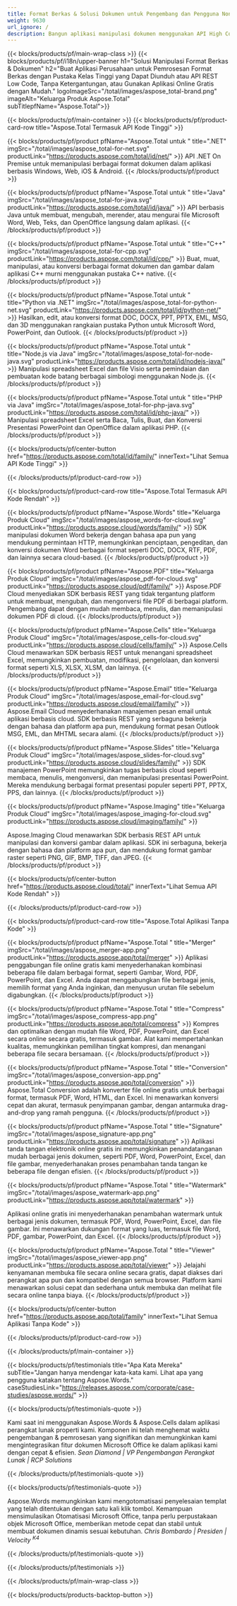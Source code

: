 ```yaml
---
title: Format Berkas & Solusi Dokumen untuk Pengembang dan Pengguna Non-Koder
weight: 9630
url_ignore: /
description: Bangun aplikasi manipulasi dokumen menggunakan API High Code atau Low Code, atau gunakan aplikasi lintas platform untuk melihat, membandingkan, memeriksa, atau mengonversi lebih dari 100 format file.
---
```


{{< blocks/products/pf/main-wrap-class >}}
{{< blocks/products/pf/i18n/upper-banner h1="Solusi Manipulasi Format Berkas & Dokumen" h2="Buat Aplikasi Perusahaan untuk Pemrosesan Format Berkas dengan Pustaka Kelas Tinggi yang Dapat Diunduh atau API REST Low Code, Tanpa Ketergantungan, atau Gunakan Aplikasi Online Gratis dengan Mudah." logoImageSrc="/total/images/aspose_total-brand.png" imageAlt="Keluarga Produk Aspose.Total" subTitlepfName="Aspose.Total">}}

{{< blocks/products/pf/main-container >}}
{{< blocks/products/pf/product-card-row title="Aspose.Total Termasuk API Kode Tinggi" >}}

{{< blocks/products/pf/product pfName="Aspose.Total untuk " title=".NET" imgSrc="/total/images/aspose_total-for-net.svg" productLink="https://products.aspose.com/total/id/net/" >}}
API .NET On Premise untuk memanipulasi berbagai format dokumen dalam aplikasi berbasis Windows, Web, iOS & Android.
{{< /blocks/products/pf/product >}}

{{< blocks/products/pf/product pfName="Aspose.Total untuk " title="Java" imgSrc="/total/images/aspose_total-for-java.svg" productLink="https://products.aspose.com/total/id/java/" >}}
API berbasis Java untuk membuat, mengubah, merender, atau mengurai file Microsoft Word, Web, Teks, dan OpenOffice langsung dalam aplikasi.
{{< /blocks/products/pf/product >}}

{{< blocks/products/pf/product pfName="Aspose.Total untuk " title="C++" imgSrc="/total/images/aspose_total-for-cpp.svg" productLink="https://products.aspose.com/total/id/cpp/" >}}
Buat, muat, manipulasi, atau konversi berbagai format dokumen dan gambar dalam aplikasi C++ murni menggunakan pustaka C++ native.
{{< /blocks/products/pf/product >}}

{{< blocks/products/pf/product pfName="Aspose.Total untuk " title="Python via .NET" imgSrc="/total/images/aspose_total-for-python-net.svg" productLink="https://products.aspose.com/total/id/python-net/" >}}
Hasilkan, edit, atau konversi format DOC, DOCX, PPT, PPTX, EML, MSG, dan 3D menggunakan rangkaian pustaka Python untuk Microsoft Word, PowerPoint, dan Outlook.
{{< /blocks/products/pf/product >}}

{{< blocks/products/pf/product pfName="Aspose.Total untuk " title="Node.js via Java" imgSrc="/total/images/aspose_total-for-node-java.svg" productLink="https://products.aspose.com/total/id/nodejs-java/" >}}
Manipulasi spreadsheet Excel dan file Visio serta pemindaian dan pembuatan kode batang berbagai simbologi menggunakan Node.js.
{{< /blocks/products/pf/product >}}

{{< blocks/products/pf/product pfName="Aspose.Total untuk " title="PHP via Java" imgSrc="/total/images/aspose_total-for-php-java.svg" productLink="https://products.aspose.com/total/id/php-java/" >}}
Manipulasi spreadsheet Excel serta Baca, Tulis, Buat, dan Konversi Presentasi PowerPoint dan OpenOffice dalam aplikasi PHP.
{{< /blocks/products/pf/product >}}

{{< blocks/products/pf/center-button href="https://products.aspose.com/total/id/family/" innerText="Lihat Semua API Kode Tinggi" >}}

{{< /blocks/products/pf/product-card-row >}}

{{< blocks/products/pf/product-card-row title="Aspose.Total Termasuk API Kode Rendah" >}}

{{< blocks/products/pf/product pfName="Aspose.Words" title="Keluarga Produk Cloud" imgSrc="/total/images/aspose_words-for-cloud.svg" productLink="https://products.aspose.cloud/words/family/" >}}
SDK manipulasi dokumen Word bekerja dengan bahasa apa pun yang mendukung permintaan HTTP, memungkinkan penciptaan, pengeditan, dan konversi dokumen Word berbagai format seperti DOC, DOCX, RTF, PDF, dan lainnya secara cloud-based.
{{< /blocks/products/pf/product >}}

{{< blocks/products/pf/product pfName="Aspose.PDF" title="Keluarga Produk Cloud" imgSrc="/total/images/aspose_pdf-for-cloud.svg" productLink="https://products.aspose.cloud/pdf/family/" >}}
Aspose.PDF Cloud menyediakan SDK berbasis REST yang tidak tergantung platform untuk membuat, mengubah, dan mengonversi file PDF di berbagai platform. Pengembang dapat dengan mudah membaca, menulis, dan memanipulasi dokumen PDF di cloud.
{{< /blocks/products/pf/product >}}

{{< blocks/products/pf/product pfName="Aspose.Cells" title="Keluarga Produk Cloud" imgSrc="/total/images/aspose_cells-for-cloud.svg" productLink="https://products.aspose.cloud/cells/family/" >}}
Aspose.Cells Cloud menawarkan SDK berbasis REST untuk menangani spreadsheet Excel, memungkinkan pembuatan, modifikasi, pengelolaan, dan konversi format seperti XLS, XLSX, XLSM, dan lainnya.
{{< /blocks/products/pf/product >}}

{{< blocks/products/pf/product pfName="Aspose.Email" title="Keluarga Produk Cloud" imgSrc="/total/images/aspose_email-for-cloud.svg" productLink="https://products.aspose.cloud/email/family/" >}}
Aspose.Email Cloud menyederhanakan manajemen pesan email untuk aplikasi berbasis cloud. SDK berbasis REST yang serbaguna bekerja dengan bahasa dan platform apa pun, mendukung format pesan Outlook MSG, EML, dan MHTML secara alami.
{{< /blocks/products/pf/product >}}

{{< blocks/products/pf/product pfName="Aspose.Slides" title="Keluarga Produk Cloud" imgSrc="/total/images/aspose_slides-for-cloud.svg" productLink="https://products.aspose.cloud/slides/family/" >}}
SDK manajemen PowerPoint memungkinkan tugas berbasis cloud seperti membaca, menulis, mengonversi, dan memanipulasi presentasi PowerPoint. Mereka mendukung berbagai format presentasi populer seperti PPT, PPTX, PPS, dan lainnya.
{{< /blocks/products/pf/product >}}

{{< blocks/products/pf/product pfName="Aspose.Imaging" title="Keluarga Produk Cloud" imgSrc="/total/images/aspose_imaging-for-cloud.svg" productLink="https://products.aspose.cloud/imaging/family/" >}}

Aspose.Imaging Cloud menawarkan SDK berbasis REST API untuk manipulasi dan konversi gambar dalam aplikasi. SDK ini serbaguna, bekerja dengan bahasa dan platform apa pun, dan mendukung format gambar raster seperti PNG, GIF, BMP, TIFF, dan JPEG.
{{< /blocks/products/pf/product >}}

{{< blocks/products/pf/center-button href="https://products.aspose.cloud/total/" innerText="Lihat Semua API Kode Rendah" >}}

{{< /blocks/products/pf/product-card-row >}}

{{< blocks/products/pf/product-card-row title="Aspose.Total Aplikasi Tanpa Kode" >}}

{{< blocks/products/pf/product pfName="Aspose.Total " title="Merger" imgSrc="/total/images/aspose_merger-app.png" productLink="https://products.aspose.app/total/merger" >}}
Aplikasi penggabungan file online gratis kami menyederhanakan kombinasi beberapa file dalam berbagai format, seperti Gambar, Word, PDF, PowerPoint, dan Excel. Anda dapat menggabungkan file berbagai jenis, memilih format yang Anda inginkan, dan menyusun urutan file sebelum digabungkan.
{{< /blocks/products/pf/product >}}

{{< blocks/products/pf/product pfName="Aspose.Total " title="Compress" imgSrc="/total/images/aspose_compress-app.png" productLink="https://products.aspose.app/total/compress" >}}
Kompres dan optimalkan dengan mudah file Word, PDF, PowerPoint, dan Excel secara online secara gratis, termasuk gambar. Alat kami mempertahankan kualitas, memungkinkan pemilihan tingkat kompresi, dan menangani beberapa file secara bersamaan.
{{< /blocks/products/pf/product >}}

{{< blocks/products/pf/product pfName="Aspose.Total " title="Conversion" imgSrc="/total/images/aspose_conversion-app.png" productLink="https://products.aspose.app/total/conversion" >}}
Aspose.Total Conversion adalah konverter file online gratis untuk berbagai format, termasuk PDF, Word, HTML, dan Excel. Ini menawarkan konversi cepat dan akurat, termasuk penyimpanan gambar, dengan antarmuka drag-and-drop yang ramah pengguna.
{{< /blocks/products/pf/product >}}

{{< blocks/products/pf/product pfName="Aspose.Total " title="Signature" imgSrc="/total/images/aspose_signature-app.png" productLink="https://products.aspose.app/total/signature" >}}
Aplikasi tanda tangan elektronik online gratis ini memungkinkan penandatanganan mudah berbagai jenis dokumen, seperti PDF, Word, PowerPoint, Excel, dan file gambar, menyederhanakan proses penambahan tanda tangan ke beberapa file dengan efisien.
{{< /blocks/products/pf/product >}}

{{< blocks/products/pf/product pfName="Aspose.Total " title="Watermark" imgSrc="/total/images/aspose_watermark-app.png" productLink="https://products.aspose.app/total/watermark" >}}

Aplikasi online gratis ini menyederhanakan penambahan watermark untuk berbagai jenis dokumen, termasuk PDF, Word, PowerPoint, Excel, dan file gambar. Ini menawarkan dukungan format yang luas, termasuk file Word, PDF, gambar, PowerPoint, dan Excel.
{{< /blocks/products/pf/product >}}

{{< blocks/products/pf/product pfName="Aspose.Total " title="Viewer" imgSrc="/total/images/aspose_viewer-app.png" productLink="https://products.aspose.app/total/viewer" >}}
Jelajahi kenyamanan membuka file secara online secara gratis, dapat diakses dari perangkat apa pun dan kompatibel dengan semua browser. Platform kami menawarkan solusi cepat dan sederhana untuk membuka dan melihat file secara online tanpa biaya.
{{< /blocks/products/pf/product >}}

{{< blocks/products/pf/center-button href="https://products.aspose.app/total/family" innerText="Lihat Semua Aplikasi Tanpa Kode" >}}

{{< /blocks/products/pf/product-card-row >}}

{{< /blocks/products/pf/main-container >}}

{{< blocks/products/pf/testimonials title="Apa Kata Mereka" subTitle="Jangan hanya mendengar kata-kata kami. Lihat apa yang pengguna katakan tentang Aspose.Words." caseStudiesLink="https://releases.aspose.com/corporate/case-studies/aspose.words/" >}}

{{< blocks/products/pf/testimonials-quote >}}
<p class="first">
Kami saat ini menggunakan Aspose.Words &amp; Aspose.Cells dalam aplikasi perangkat lunak properti kami. Komponen ini telah menghemat waktu pengembangan &amp; pemrosesan yang signifikan dan memungkinkan kami mengintegrasikan fitur dokumen Microsoft Office ke dalam aplikasi kami dengan cepat &amp; efisien.
<em>
  Sean Diamond | VP Pengembangan Perangkat Lunak | RCP Solutions
</em>
</p>

{{< /blocks/products/pf/testimonials-quote >}}

{{< blocks/products/pf/testimonials-quote >}}
<p class="second">
Aspose.Words memungkinkan kami mengotomatisasi penyelesaian templat yang telah ditentukan dengan satu kali klik tombol. Kemampuan mensimulasikan Otomatisasi Microsoft Office, tanpa perlu perpustakaan objek Microsoft Office, memberikan metode cepat dan stabil untuk membuat dokumen dinamis sesuai kebutuhan.
<em>
  Chris Bombardo | Presiden | Velocity
  <sup>
    K4
  </sup>
</em>
</p>
{{< /blocks/products/pf/testimonials-quote >}}

{{< /blocks/products/pf/testimonials >}}

{{< /blocks/products/pf/main-wrap-class >}}

{{< blocks/products/products-backtop-button >}}
